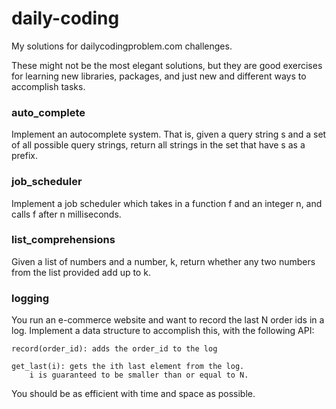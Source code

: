 # daily-coding

My solutions for dailycodingproblem.com challenges.

 These might not be the most elegant solutions, but they are good exercises for learning new libraries, packages, and just new and different ways to accomplish tasks.

### auto_complete
Implement an autocomplete system. 
That is, given a query string s and a set of all possible query strings, 
return all strings in the set that have s as a prefix.

### job_scheduler
Implement a job scheduler which takes in a function f and an integer n, 
and calls f after n milliseconds.

### list_comprehensions
Given a list of numbers and a number, k, return whether any two numbers from
the list provided add up to k.

### logging
You run an e-commerce website and want to record the last N order ids in a log.
Implement a data structure to accomplish this, with the following API:

    record(order_id): adds the order_id to the log

    get_last(i): gets the ith last element from the log.
        i is guaranteed to be smaller than or equal to N.

You should be as efficient with time and space as possible.
